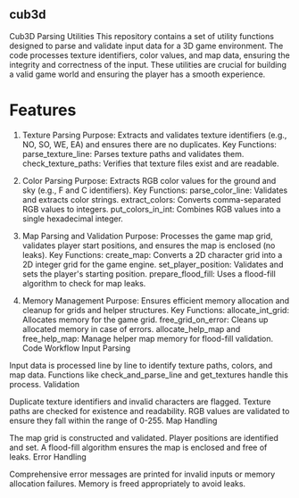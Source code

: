 ## cub3d

Cub3D Parsing Utilities
This repository contains a set of utility functions designed to parse and validate input data for a 3D game environment. The code processes texture identifiers, color values, and map data, ensuring the integrity and correctness of the input. These utilities are crucial for building a valid game world and ensuring the player has a smooth experience.

# Features
1. Texture Parsing
Purpose: Extracts and validates texture identifiers (e.g., NO, SO, WE, EA) and ensures there are no duplicates.
Key Functions:
parse_texture_line: Parses texture paths and validates them.
check_texture_paths: Verifies that texture files exist and are readable.

2. Color Parsing
Purpose: Extracts RGB color values for the ground and sky (e.g., F and C identifiers).
Key Functions:
parse_color_line: Validates and extracts color strings.
extract_colors: Converts comma-separated RGB values to integers.
put_colors_in_int: Combines RGB values into a single hexadecimal integer.

3. Map Parsing and Validation
Purpose: Processes the game map grid, validates player start positions, and ensures the map is enclosed (no leaks).
Key Functions:
create_map: Converts a 2D character grid into a 2D integer grid for the game engine.
set_player_position: Validates and sets the player's starting position.
prepare_flood_fill: Uses a flood-fill algorithm to check for map leaks.

4. Memory Management
Purpose: Ensures efficient memory allocation and cleanup for grids and helper structures.
Key Functions:
allocate_int_grid: Allocates memory for the game grid.
free_grid_on_error: Cleans up allocated memory in case of errors.
allocate_help_map and free_help_map: Manage helper map memory for flood-fill validation.
Code Workflow
Input Parsing

Input data is processed line by line to identify texture paths, colors, and map data.
Functions like check_and_parse_line and get_textures handle this process.
Validation

Duplicate texture identifiers and invalid characters are flagged.
Texture paths are checked for existence and readability.
RGB values are validated to ensure they fall within the range of 0-255.
Map Handling

The map grid is constructed and validated.
Player positions are identified and set.
A flood-fill algorithm ensures the map is enclosed and free of leaks.
Error Handling

Comprehensive error messages are printed for invalid inputs or memory allocation failures.
Memory is freed appropriately to avoid leaks.